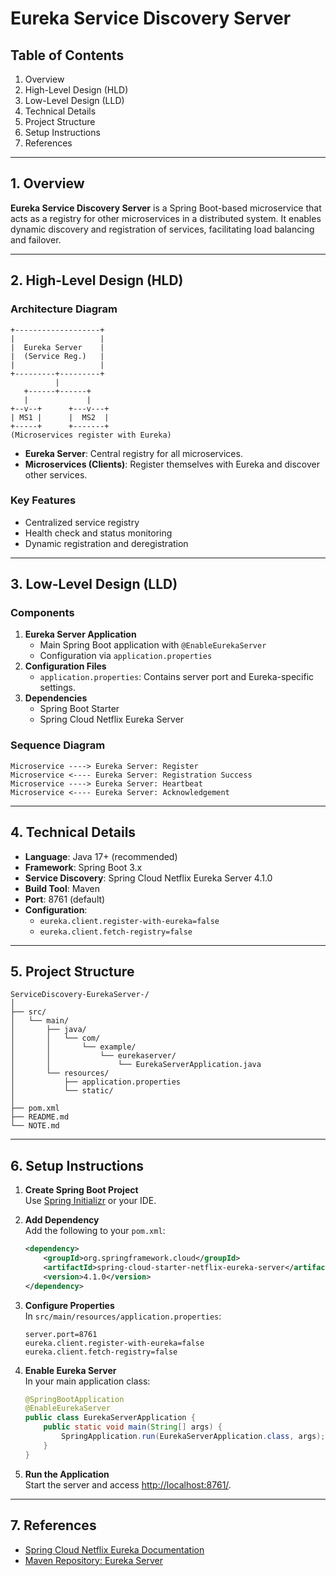 # Eureka Service Discovery Server

## Table of Contents
1. Overview
2. High-Level Design (HLD)
3. Low-Level Design (LLD)
4. Technical Details
5. Project Structure
6. Setup Instructions
7. References

---

## 1. Overview

**Eureka Service Discovery Server** is a Spring Boot-based microservice that acts as a registry for other microservices in a distributed system. It enables dynamic discovery and registration of services, facilitating load balancing and failover.

---

## 2. High-Level Design (HLD)

### Architecture Diagram

```
+-------------------+
|                   |
|  Eureka Server    |
|  (Service Reg.)   |
|                   |
+---------+---------+
          |
   +------+------+
   |             |
+--v--+      +---v---+
| MS1 |      |  MS2  |
+-----+      +-------+
(Microservices register with Eureka)
```

- **Eureka Server**: Central registry for all microservices.
- **Microservices (Clients)**: Register themselves with Eureka and discover other services.

### Key Features
- Centralized service registry
- Health check and status monitoring
- Dynamic registration and deregistration

---

## 3. Low-Level Design (LLD)

### Components

1. **Eureka Server Application**
   - Main Spring Boot application with `@EnableEurekaServer`
   - Configuration via `application.properties`
2. **Configuration Files**
   - `application.properties`: Contains server port and Eureka-specific settings.
3. **Dependencies**
   - Spring Boot Starter
   - Spring Cloud Netflix Eureka Server

### Sequence Diagram

```
Microservice ----> Eureka Server: Register
Microservice <---- Eureka Server: Registration Success
Microservice ----> Eureka Server: Heartbeat
Microservice <---- Eureka Server: Acknowledgement
```

---

## 4. Technical Details

- **Language**: Java 17+ (recommended)
- **Framework**: Spring Boot 3.x
- **Service Discovery**: Spring Cloud Netflix Eureka Server 4.1.0
- **Build Tool**: Maven
- **Port**: 8761 (default)
- **Configuration**:
  - `eureka.client.register-with-eureka=false`
  - `eureka.client.fetch-registry=false`

---

## 5. Project Structure

```
ServiceDiscovery-EurekaServer-/
│
├── src/
│   └── main/
│       ├── java/
│       │   └── com/
│       │       └── example/
│       │           └── eurekaserver/
│       │               └── EurekaServerApplication.java
│       └── resources/
│           ├── application.properties
│           └── static/
│
├── pom.xml
├── README.md
└── NOTE.md
```

---

## 6. Setup Instructions

1. **Create Spring Boot Project**  
   Use [Spring Initializr](https://start.spring.io/) or your IDE.

2. **Add Dependency**  
   Add the following to your `pom.xml`:
   ```xml
   <dependency>
       <groupId>org.springframework.cloud</groupId>
       <artifactId>spring-cloud-starter-netflix-eureka-server</artifactId>
       <version>4.1.0</version>
   </dependency>
   ```

3. **Configure Properties**  
   In `src/main/resources/application.properties`:
   ```properties
   server.port=8761
   eureka.client.register-with-eureka=false
   eureka.client.fetch-registry=false
   ```

4. **Enable Eureka Server**  
   In your main application class:
   ```java
   @SpringBootApplication
   @EnableEurekaServer
   public class EurekaServerApplication {
       public static void main(String[] args) {
           SpringApplication.run(EurekaServerApplication.class, args);
       }
   }
   ```

5. **Run the Application**  
   Start the server and access [http://localhost:8761/](http://localhost:8761/).

---

## 7. References

- [Spring Cloud Netflix Eureka Documentation](https://cloud.spring.io/spring-cloud-netflix/reference/html/)
- [Maven Repository: Eureka Server](https://mvnrepository.com/artifact/org.springframework.cloud/spring-cloud-starter-netflix-eureka-server/4.1.0) 